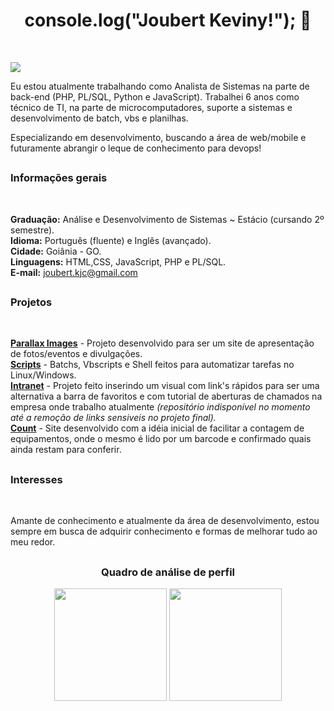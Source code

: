 <h1 align="center">console.log("Joubert Keviny!"); 👋</h1>

<br>

<a href="https://www.linkedin.com/in/keviny-joubert-2992b8b1/" target="_blank"><img src="https://img.shields.io/badge/-LinkedIn-%230077B5?style=for-the-badge&logo=linkedin&logoColor=white" target="_blank"></a> 

Eu estou atualmente trabalhando como Analista de Sistemas na parte de back-end (PHP, PL/SQL, Python e JavaScript). Trabalhei 6 anos como técnico de TI, na parte de microcomputadores, suporte a sistemas e desenvolvimento de batch, vbs e planilhas.

Especializando em desenvolvimento, buscando a área de web/mobile e futuramente abrangir o leque de conhecimento para devops!

##

<h3>Informações gerais</h3> <br>

<strong>Graduação:</strong> Análise e Desenvolvimento de Sistemas ~ Estácio (cursando 2º semestre). <br>
<strong>Idioma:</strong> Português (fluente) e Inglês (avançado). <br>
<strong>Cidade:</strong> Goiânia - GO. <br>
<strong>Linguagens:</strong> HTML,CSS, JavaScript, PHP e PL/SQL. <br>
<strong>E-mail:</strong> joubert.kjc@gmail.com

##

<h3>Projetos</h3><br>

<a href="https://github.com/kevinyjoubert/Parallax-images"><strong>Parallax Images</strong></a> - Projeto desenvolvido para ser um site de apresentação de fotos/eventos e divulgações. <br>
<a href="https://github.com/kevinyjoubert/Scripts"><strong>Scripts</strong></a> - Batchs, Vbscripts e Shell feitos para automatizar tarefas no Linux/Windows. <br>
<a href="https://github.com/kevinyjoubert"><strong>Intranet</strong></a> - Projeto feito inserindo um visual com link's rápidos para ser uma alternativa a barra de favoritos e com tutorial de aberturas de chamados na empresa onde trabalho atualmente _(repositório indisponível no momento até a remoção de links sensiveis no projeto final)._ <br>
<a href="https://github.com/kevinyjoubert"><strong>Count</strong></a> - Site desenvolvido com a idéia inicial de facilitar a contagem de equipamentos, onde o mesmo é lido por um barcode e confirmado quais ainda restam para conferir.

##

<h3>Interesses</h3> <br>

Amante de conhecimento e atualmente da área de desenvolvimento, estou sempre em busca de adquirir conhecimento e formas de melhorar tudo ao meu redor.

##

<h3 align="center">Quadro de análise de perfil</h3>

<div align="center">
  <!-- github stats -->
<img height="180em" src="https://github-readme-stats.vercel.app/api?username=kevinyjoubert&&show_icons=true&title_color=ffffff&icon_color=bb2acf&text_color=daf7dc&bg_color=151515">

  <!-- most used languages -->
<img height="180em" src="https://github-readme-stats.vercel.app/api/top-langs/?username=kevinyjoubert&layout=compact&langs_count=10&bg_color=151515&icon_color=bb2acf&text_color=daf7dc">
</div>


